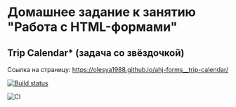 # Домашнее задание к занятию "Работа с HTML-формами"

## Trip Calendar* (задача со звёздочкой)


Ссылка на страницу: https://olesya1988.github.io/ahj-forms__trip-calendar/

[![Build status](https://ci.appveyor.com/api/projects/status/p579x3i75649lmkh?svg=true)](https://ci.appveyor.com/project/Olesya1988/ahj-forms__trip-calendar)

![CI](https://github.com/Olesya1988/ahj-forms__trip-calendar/actions/workflows/web.yml/badge.svg)